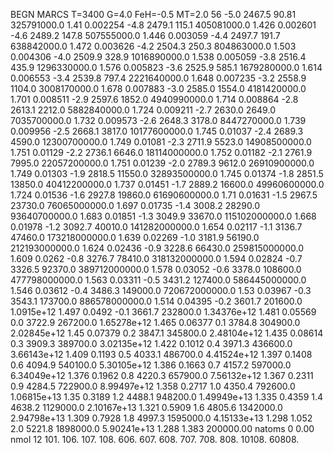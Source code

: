 BEGN
MARCS T=3400 G=4.0 FeH=-0.5 MT=2.0
                  56
-5.0 2467.5 90.81 325791000.0 1.41 0.002254 
-4.8 2479.1 115.1 405081000.0 1.426 0.002601 
-4.6 2489.2 147.8 507555000.0 1.446 0.003059 
-4.4 2497.7 191.7 638842000.0 1.472 0.003626 
-4.2 2504.3 250.3 804863000.0 1.503 0.004306 
-4.0 2509.9 328.9 1016890000.0 1.538 0.005059 
-3.8 2516.4 435.9 1296330000.0 1.576 0.005823 
-3.6 2525.9 585.1 1679280000.0 1.614 0.006553 
-3.4 2539.8 797.4 2221640000.0 1.648 0.007235 
-3.2 2558.9 1104.0 3008170000.0 1.678 0.007883 
-3.0 2585.0 1554.0 4181420000.0 1.701 0.008511 
-2.9 2597.6 1852.0 4940990000.0 1.714 0.008864 
-2.8 2613.1 2212.0 5882840000.0 1.724 0.009211 
-2.7 2630.0 2649.0 7035700000.0 1.732 0.009573 
-2.6 2648.3 3178.0 8447270000.0 1.739 0.009956 
-2.5 2668.1 3817.0 10177600000.0 1.745 0.01037 
-2.4 2689.3 4590.0 12300700000.0 1.749 0.01081 
-2.3 2711.9 5523.0 14908500000.0 1.751 0.01129 
-2.2 2736.1 6646.0 18114000000.0 1.752 0.01182 
-2.1 2761.9 7995.0 22057200000.0 1.751 0.01239 
-2.0 2789.3 9612.0 26910900000.0 1.749 0.01303 
-1.9 2818.5 11550.0 32893500000.0 1.745 0.01374 
-1.8 2851.5 13850.0 40412200000.0 1.737 0.01451 
-1.7 2889.2 16600.0 49960600000.0 1.724 0.01536 
-1.6 2927.8 19860.0 61690600000.0 1.71 0.01631 
-1.5 2967.5 23730.0 76065000000.0 1.697 0.01735 
-1.4 3008.2 28290.0 93640700000.0 1.683 0.01851 
-1.3 3049.9 33670.0 115102000000.0 1.668 0.01978 
-1.2 3092.7 40010.0 141282000000.0 1.654 0.02117 
-1.1 3136.7 47460.0 173218000000.0 1.639 0.02269 
-1.0 3181.9 56190.0 212193000000.0 1.624 0.02436 
-0.9 3228.6 66430.0 259815000000.0 1.609 0.0262 
-0.8 3276.7 78410.0 318132000000.0 1.594 0.02824 
-0.7 3326.5 92370.0 389712000000.0 1.578 0.03052 
-0.6 3378.0 108600.0 477798000000.0 1.563 0.03311 
-0.5 3431.2 127400.0 586445000000.0 1.546 0.03612 
-0.4 3486.3 149000.0 720672000000.0 1.53 0.03967 
-0.3 3543.1 173700.0 886578000000.0 1.514 0.04395 
-0.2 3601.7 201600.0 1.0915e+12 1.497 0.0492 
-0.1 3661.7 232800.0 1.34376e+12 1.481 0.05569 
0.0 3722.9 267200.0 1.65278e+12 1.465 0.06377 
0.1 3784.8 304900.0 2.02845e+12 1.45 0.07379 
0.2 3847.1 345800.0 2.48104e+12 1.435 0.08614 
0.3 3909.3 389700.0 3.02135e+12 1.422 0.1012 
0.4 3971.3 436600.0 3.66143e+12 1.409 0.1193 
0.5 4033.1 486700.0 4.41524e+12 1.397 0.1408 
0.6 4094.9 540100.0 5.30105e+12 1.386 0.1663 
0.7 4157.2 597000.0 6.34049e+12 1.376 0.1962 
0.8 4220.3 657900.0 7.56132e+12 1.367 0.2311 
0.9 4284.5 722900.0 8.99497e+12 1.358 0.2717 
1.0 4350.4 792600.0 1.06815e+13 1.35 0.3189 
1.2 4488.1 948200.0 1.49949e+13 1.335 0.4359 
1.4 4638.2 1129000.0 2.10167e+13 1.321 0.5909 
1.6 4805.6 1342000.0 2.94798e+13 1.309 0.7928 
1.8 4997.3 1595000.0 4.15133e+13 1.298 1.052 
2.0 5221.8 1898000.0 5.90241e+13 1.288 1.383 
200000.00
natoms              0      0.00
nmol          12
          101.         106.       107.      108.         606.        607.        608.
          707.         708.       808.    10108.       60808.
